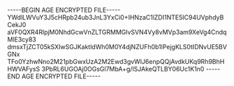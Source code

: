 -----BEGIN AGE ENCRYPTED FILE-----
YWdlLWVuY3J5cHRpb24ub3JnL3YxCi0+IHNzaC1lZDI1NTE5IC94UVphdyBCekJ0
aVF0QXR4RlpjM0NhdGcwVnZLTGRMMGlvSVN4Vy8vMVp3am9XeVg4CndqMlE3cy83
dmsxTjZCT05kSXIwSGJKaktldWh0M0Y4djNZUFh0b1lPejgKLS0tIDNvUE5BVGNx
TFo0YzhwNno2M21pbGwxUzA2M2Ewd3gvWlJ6enpQQjAvdkUKq9Rh9BhHHWVAFysS
3PbRL6UGOAj0OGsGl7MbA+g/lSJAkeQTLBY06Uc1K1n0
-----END AGE ENCRYPTED FILE-----
